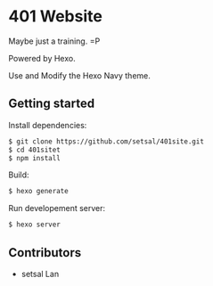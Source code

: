 # 401 Website

Maybe just a training. =P

Powered by Hexo.

Use and Modify the Hexo Navy theme.

## Getting started

Install dependencies:

``` bash
$ git clone https://github.com/setsal/401site.git
$ cd 401sitet
$ npm install
```

Build:

``` bash
$ hexo generate
```

Run developement server:

``` bash
$ hexo server
```

## Contributors

- setsal Lan
